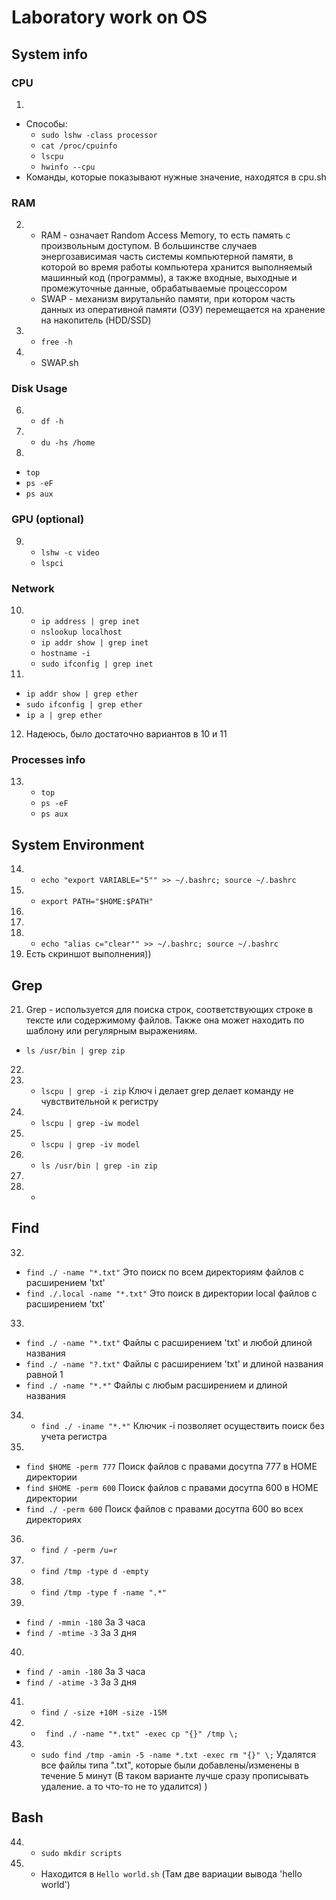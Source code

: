 # Laboratory work on OS

## System info
### CPU

1.
  * Способы: 
    * `sudo lshw -class processor`
    *  `cat /proc/cpuinfo`
    *  `lscpu`
    *  `hwinfo --cpu`
  * Команды, которые показывают нужные значение, находятся в cpu.sh

### RAM   
2. 
   * RAM - означает Random Access Memory, то есть память с произвольным доступом. В большинстве случаев энергозависимая часть системы компьютерной памяти, в которой во время работы компьютера хранится выполняемый машинный код (программы), а также входные, выходные и промежуточные данные, обрабатываемые процессором
    * SWAP - механизм вирутальнйо памяти, при котором часть данных из оперативной памяти (ОЗУ) перемещается на хранение на накопитель (HDD/SSD) 
3. *  `free -h`
4. * SWAP.sh

### Disk Usage
6. * `df -h`
7. * `du -hs /home`
8.
  * `top`
  * `ps -eF`
  * `ps aux`
### GPU (optional)
9. 
   * `lshw -c video`
   * `lspci`

### Network
10.
    * `ip address | grep inet`
    *  `nslookup localhost`
    *  `ip addr show | grep inet` 
    *  `hostname -i`
    *  `sudo ifconfig | grep inet`

11.
  * `ip addr show | grep ether` 
  * `sudo ifconfig | grep ether`
  * `ip a | grep ether`
12. Надеюсь, было достаточно вариантов в 10 и 11

### Processes info 
13.
    * `top`
    * `ps -eF`
    * `ps aux`

## System Environment
14. * `echo "export VARIABLE="5"" >> ~/.bashrc; source ~/.bashrc`
15. * `export PATH="$HOME:$PATH"`
16.
17.
18. * `echo "alias c="clear"" >> ~/.bashrc; source ~/.bashrc`
19. Есть скриншот выполнения))

## Grep
21. Grep - используется для поиска строк, соответствующих строке в тексте или содержимому файлов. Также она может находить по шаблону или регулярным выражениям. 
  * `ls /usr/bin | grep zip`
22.
23. * `lscpu | grep -i zip` Ключ i делает grep делает команду не чувствительной к регистру
24. * `lscpu | grep -iw model`
25. * `lscpu | grep -iv model`
26. * `ls /usr/bin | grep -in zip`
27.
28.  * 

## Find
32.  
  * `find ./ -name "*.txt"` Это поиск по всем директориям файлов с расширением 'txt'
  * `find ./.local -name "*.txt"` Это поиск в директории local файлов с расширением 'txt'
33. 
   * `find ./ -name "*.txt"` Файлы с расширением 'txt' и любой длиной названия
   *  `find ./ -name "?.txt"` Файлы с расширением 'txt' и длиной названия равной 1
   *  `find ./ -name "*.*"` Файлы с любым расширением и длиной названия
34.  * `find ./ -iname "*.*"` Ключик -i позволяет осуществить поиск без учета регистра
35.   
  * `find $HOME -perm 777` Поиск файлов с правами досутпа 777 в HOME директории
  * `find $HOME -perm 600` Поиск файлов с правами досутпа 600 в HOME директории
  * `find ./ -perm 600` Поиск файлов с правами досутпа 600 во всех директориях
36.  * `find / -perm /u=r`
37.  * `find /tmp -type d -empty`
38.  * `find /tmp -type f -name ".*"` 
39.  
  * `find / -mmin -180` За 3 часа
  * `find / -mtime -3` За 3 дня
40.
  * `find / -amin -180` За 3 часа
  * `find / -atime -3` За 3 дня
41.  * `find / -size +10M -size -15M`
42.  * ` find ./ -name "*.txt" -exec cp "{}" /tmp \;`
43.  * `sudo find /tmp -amin -5 -name *.txt -exec rm "{}" \;` Удалятся все файлы типа ".txt", которые были добавлены/изменены в течение 5 минут (В таком варианте лучше сразу прописывать удаление. а то что-то не то удалится) )

## Bash
44.  * `sudo mkdir scripts`
45.  * Находится в `Hello world.sh` (Там две вариации вывода 'hello world')
